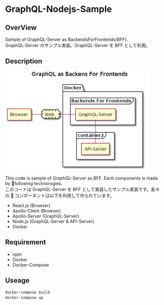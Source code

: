 # GraphQL-Nodejs-Sample

## OverView

Sample of GraphQL-Server as BackendsForFrontends(BFF).  
GraphQL-Server のサンプル実装。GraphQL-Server を BFF として利用。

## Description

![architecture](https://raw.githubusercontent.com/zonbitamago/graphql-nodejs-sample/master/doc/img/architecture.png)

This code is sample of GraphQL-Server as BFF. Each components is made by following technorogies.  
このコードは GraphQL-Server を BFF として実装したサンプル実装です。各々の  コンポーネントは以下を利用して作られています。

- React.js (Browser)
- Apollo-Client (Browser)
- Apollo-Server (GraphQL-Server)
- Node.js (GraphQL-Server & API-Server)
- Docker

## Requirement

- npm
- Docker
- Docker-Compose

## Useage

```sh
docker-compose build
docker-compose up
```
